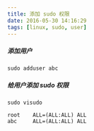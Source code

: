 ```yaml
---
title: 添加 sudo 权限
date: 2016-05-30 14:16:29
tags: [linux, sudo, user]
---
```


##### 添加用户

`sudo adduser abc`

<!--more-->

##### 给用户添加 sudo 权限

`sudo visudo`

```
root    ALL=(ALL:ALL) ALL
abc     ALL=(ALL:ALL) ALL
```